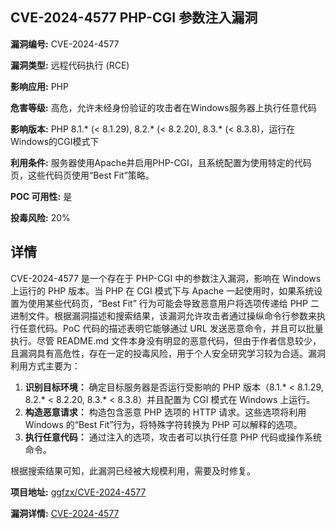 ## CVE-2024-4577 PHP-CGI 参数注入漏洞

**漏洞编号:** CVE-2024-4577

**漏洞类型:** 远程代码执行 (RCE)

**影响应用:** PHP

**危害等级:** 高危，允许未经身份验证的攻击者在Windows服务器上执行任意代码

**影响版本:** PHP 8.1.* (< 8.1.29), 8.2.* (< 8.2.20), 8.3.* (< 8.3.8)，运行在Windows的CGI模式下

**利用条件:** 服务器使用Apache并启用PHP-CGI，且系统配置为使用特定的代码页，这些代码页使用“Best Fit”策略。

**POC 可用性:** 是

**投毒风险:** 20%

## 详情

CVE-2024-4577 是一个存在于 PHP-CGI 中的参数注入漏洞，影响在 Windows 上运行的 PHP 版本。当 PHP 在 CGI 模式下与 Apache 一起使用时，如果系统设置为使用某些代码页，“Best Fit” 行为可能会导致恶意用户将选项传递给 PHP 二进制文件。根据漏洞描述和搜索结果，该漏洞允许攻击者通过操纵命令行参数来执行任意代码。PoC 代码的描述表明它能够通过 URL 发送恶意命令，并且可以批量执行。尽管 README.md 文件本身没有明显的恶意代码，但由于作者信息较少，且漏洞具有高危性，存在一定的投毒风险，用于个人安全研究学习较为合适。漏洞利用方式主要为：

1.  **识别目标环境：** 确定目标服务器是否运行受影响的 PHP 版本（8.1.* < 8.1.29, 8.2.* < 8.2.20, 8.3.* < 8.3.8）并且配置为 CGI 模式在 Windows 上运行。
2.  **构造恶意请求：**  构造包含恶意 PHP 选项的 HTTP 请求。这些选项将利用 Windows 的“Best Fit”行为，将特殊字符转换为 PHP 可以解释的选项。
3.  **执行任意代码：**  通过注入的选项，攻击者可以执行任意 PHP 代码或操作系统命令。

根据搜索结果可知，此漏洞已经被大规模利用，需要及时修复。

**项目地址:** [ggfzx/CVE-2024-4577](https://github.com/ggfzx/CVE-2024-4577)

**漏洞详情:** [CVE-2024-4577](https://nvd.nist.gov/vuln/detail/CVE-2024-4577)